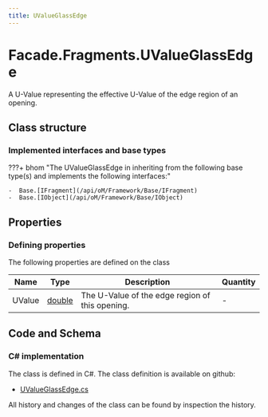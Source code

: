 ```yaml
---
title: UValueGlassEdge
---
```


# Facade.Fragments.UValueGlassEdge

A U-Value representing the effective U-Value of the edge region of an opening.

## Class structure

### Implemented interfaces and base types

???+ bhom "The UValueGlassEdge in inheriting from the following base type(s) and implements the following interfaces:"

    -  Base.[IFragment](/api/oM/Framework/Base/IFragment)
    -  Base.[IObject](/api/oM/Framework/Base/IObject)


## Properties



### Defining properties

The following properties are defined on the class

| Name             | Type             | Description      | Quantity         |
|------------------|------------------|------------------|------------------|
| UValue | [double](https://learn.microsoft.com/en-us/dotnet/api/System.Double?view=netstandard-2.0) | The U-Value of the edge region of this opening. | - |


## Code and Schema

### C# implementation

The class is defined in C#. The class definition is available on github:

- [UValueGlassEdge.cs](https://github.com/BHoM/BHoM/blob/develop/Facade_oM/Fragments\UValueGlassEdge.cs)

All history and changes of the class can be found by inspection the history.
